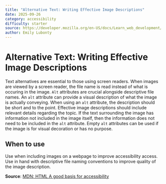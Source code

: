 ```yaml
---
title: "Alternative Text: Writing Effective Image Descriptions"
date: 2025-09-26
category: accessibility
difficulty: starter
source: https://developer.mozilla.org/en-US/docs/Learn_web_development/Core/Accessibility/HTML#text_alternatives
author: Emily Lubonty
---
```


# Alternative Text: Writing Effective Image Descriptions

Text alternatives are essential to those using screen readers. When images are viewed by a screen reader, the file name is read instead of what is occuring in the image. `Alt` attributes are crucial alongside descriptive file names. An `alt` attribute can provide a visual description of what the image is actually conveying. When using an `alt` attribute, the description should be short and to the point. Effective image descriptions should include relevant details regarding the topic. If the text surrounding the image has information not included in the image itself, then the information does not need to be included in the `alt` attribute. Empty `alt` attributes can be used if the image is for visual decoration or has no purpose.

## When to use

Use when including images on a webpage to improve accessibility access. Use in hand with descriptive file naming conventions to improve quality of the image description.

**Source**: [MDN: HTML A good basis for accessibility](https://developer.mozilla.org/en-US/docs/Learn_web_development/Core/Accessibility/HTML#text_alternatives)

